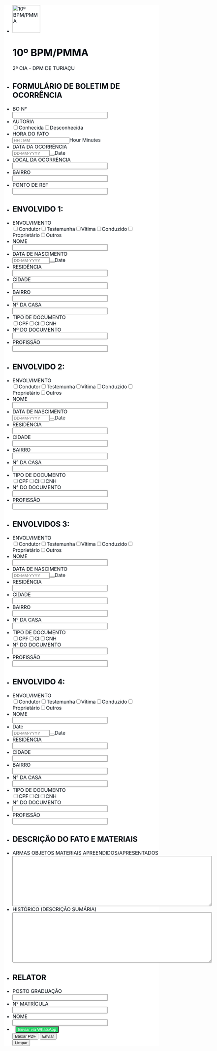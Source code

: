 <script>window.enableEventObserver=true</script>
<script src="https://cdn.jotfor.ms/s/static/9bf0bf2ddf8/static/prototype.forms.js" type="text/javascript"></script>
<script src="https://cdn.jotfor.ms/s/static/9bf0bf2ddf8/static/jotform.forms.js" type="text/javascript"></script>
<script src="https://cdn.jotfor.ms/s/static/9bf0bf2ddf8/js/vendor/maskedinput_5.0.9.min.js" type="text/javascript"></script>
<script src="https://cdn.jotfor.ms/s/static/9bf0bf2ddf8/js/jotStorage.js" type="text/javascript"></script>
<script src="https://cdn.jotfor.ms/s/static/9bf0bf2ddf8/js/vendor/autoFill.min.js" type="text/javascript"></script>
<script src="https://cdn.jotfor.ms/s/umd/07122680960/for-pdfimporter-patch.js" type="text/javascript"></script>
<script src="https://cdn.jotfor.ms/s/umd/07122680960/for-form-branding-footer.js" type="text/javascript" defer></script>
<script src="https://cdn.jotfor.ms/s/static/9bf0bf2ddf8/js/vendor/smoothscroll.min.js" type="text/javascript"></script>
<script src="https://cdn.jotfor.ms/s/static/9bf0bf2ddf8/js/errorNavigation.js" type="text/javascript"></script>
<script type="text/javascript">	JotForm.newDefaultTheme = false;
	JotForm.extendsNewTheme = true;
	JotForm.CDN_VENDOR_PATH = "https://cdn.jotfor.ms/s/vendor/static";
	JotForm.singleProduct = false;
	JotForm.newPaymentUIForNewCreatedForms = true;
	JotForm.texts = {"confirmEmail":"E-mail does not match","pleaseWait":"Please wait...","validateEmail":"You need to validate this e-mail","confirmClearForm":"Are you sure you want to clear the form","lessThan":"Your score should be less than or equal to","incompleteFields":"There are incomplete required fields. Please complete them.","required":"This field is required.","requireOne":"At least one field required.","requireEveryRow":"Every row is required.","requireEveryCell":"Every cell is required.","email":"Enter a valid e-mail address","alphabetic":"This field can only contain letters","numeric":"This field can only contain numeric values","alphanumeric":"This field can only contain letters and numbers.","cyrillic":"This field can only contain cyrillic characters","url":"This field can only contain a valid URL","currency":"This field can only contain currency values.","fillMask":"Field value must fill mask.","uploadExtensions":"You can only upload following files:","noUploadExtensions":"File has no extension file type (e.g. .txt, .png, .jpeg)","uploadFilesize":"File size cannot be bigger than:","uploadFilesizemin":"File size cannot be smaller than:","gradingScoreError":"Score total should only be less than or equal to","inputCarretErrorA":"Input should not be less than the minimum value:","inputCarretErrorB":"Input should not be greater than the maximum value:","maxDigitsError":"The maximum digits allowed is","minCharactersError":"The number of characters should not be less than the minimum value:","maxCharactersError":"The number of characters should not be more than the maximum value:","freeEmailError":"Free email accounts are not allowed","minSelectionsError":"The minimum required number of selections is ","maxSelectionsError":"The maximum number of selections allowed is ","pastDatesDisallowed":"Date must not be in the past.","dateLimited":"This date is unavailable.","dateInvalid":"This date is not valid. The date format is {format}","dateInvalidSeparate":"This date is not valid. Enter a valid {element}.","ageVerificationError":"You must be older than {minAge} years old to submit this form.","multipleFileUploads_typeError":"{file} has invalid extension. Only {extensions} are allowed.","multipleFileUploads_sizeError":"{file} is too large, maximum file size is {sizeLimit}.","multipleFileUploads_minSizeError":"{file} is too small, minimum file size is {minSizeLimit}.","multipleFileUploads_emptyError":"{file} is empty, please select files again without it.","multipleFileUploads_uploadFailed":"File upload failed, please remove it and upload the file again.","multipleFileUploads_onLeave":"The files are being uploaded, if you leave now the upload will be cancelled.","multipleFileUploads_fileLimitError":"Only {fileLimit} file uploads allowed.","dragAndDropFilesHere_infoMessage":"Drag and drop files here","chooseAFile_infoMessage":"Choose a file","maxFileSize_infoMessage":"Max. file size","generalError":"There are errors on the form. Please fix them before continuing.","generalPageError":"There are errors on this page. Please fix them before continuing.","wordLimitError":"Too many words. The limit is","wordMinLimitError":"Too few words.  The minimum is","characterLimitError":"Too many Characters.  The limit is","characterMinLimitError":"Too few characters. The minimum is","ccInvalidNumber":"Credit Card Number is invalid.","ccInvalidCVC":"CVC number is invalid.","ccInvalidExpireDate":"Expire date is invalid.","ccInvalidExpireMonth":"Expiration month is invalid.","ccInvalidExpireYear":"Expiration year is invalid.","ccMissingDetails":"Please fill up the credit card details.","ccMissingProduct":"Please select at least one product.","ccMissingDonation":"Please enter numeric values for donation amount.","disallowDecimals":"Please enter a whole number.","restrictedDomain":"This domain is not allowed","ccDonationMinLimitError":"Minimum amount is {minAmount} {currency}","requiredLegend":"All fields marked with * are required and must be filled.","geoPermissionTitle":"Permission Denied","geoPermissionDesc":"Check your browser's privacy settings.","geoNotAvailableTitle":"Position Unavailable","geoNotAvailableDesc":"Location provider not available. Please enter the address manually.","geoTimeoutTitle":"Timeout","geoTimeoutDesc":"Please check your internet connection and try again.","selectedTime":"Selected Time","formerSelectedTime":"Former Time","cancelAppointment":"Cancel Appointment","cancelSelection":"Cancel Selection","confirmSelection":"Confirm Selection","noSlotsAvailable":"No slots available","slotUnavailable":"{time} on {date} has been selected is unavailable. Please select another slot.","multipleError":"There are {count} errors on this page. Please correct them before moving on.","oneError":"There is {count} error on this page. Please correct it before moving on.","doneMessage":"Well done! All errors are fixed.","invalidTime":"Enter a valid time","doneButton":"Done","reviewSubmitText":"Review and Submit","nextButtonText":"Next","prevButtonText":"Previous","seeErrorsButton":"See Errors","notEnoughStock":"Not enough stock for the current selection","notEnoughStock_remainedItems":"Not enough stock for the current selection ({count} items left)","soldOut":"Sold Out","justSoldOut":"Just Sold Out","selectionSoldOut":"Selection Sold Out","subProductItemsLeft":"({count} items left)","startButtonText":"START","submitButtonText":"Submit","submissionLimit":"Sorry! Only one entry is allowed. <br> Multiple submissions are disabled for this form.","reviewBackText":"Back to Form","seeAllText":"See All","progressMiddleText":"of","fieldError":"field has an error.","error":"Error"};
	JotForm.newPaymentUI = true;
	JotForm.importedPDF = "aHR0cHMlM0ElMkYlMkZ3d3cuam90Zm9ybS5jb20lMkZ1cGxvYWRzJTJGU0FMRVNDTEVEU09OJTJGZm9ybV9maWxlcyUyRnBmY19mbF82OGJhZjEyNzA4ZGE5X0JPLUVNLUJSQU5DTy5wZGYlM0ZuYyUzRDE=";
	JotForm.importedPDFSettings = {"isConnected":"Yes","enableThumbnail":"No","hasPreviewButton":"Yes","startButtonText":"Start Filling","formType":"legacyForm","welcomeThumbnail":""};
	JotForm.originalLanguage = "pt-BR";
	JotForm.isFormViewTrackingAllowed = true;
	JotForm.replaceTagTest = true;
	JotForm.activeRedirect = "thanktext";
	JotForm.uploadServerURL = "https://upload.jotform.com/upload";
	JotForm.clearFieldOnHide="disable";
	JotForm.submitError="jumpToFirstError";
	window.addEventListener('DOMContentLoaded',function(){window.brandingFooter.init({"formID":252474593439064,"campaign":"powered_by_jotform_le","isCardForm":false,"isLegacyForm":true,"formLanguage":"pt-BR"})});	JotForm.isFullSource = true;

      try{
        function isTrackingProhibited() {
      try {
        var isEUDomain = /(?:eu.jotform)|(?:jotformeu.com)/.test(window.location.host);
        var isHipaaDomain = /(?:hipaa.jotform)/.test(window.location.host);
        var isProhibitedParameterExists = /(?:wfTaskID|PCI_preSubmitRequest|wfTaskType)/.test(window.location.search);
        var isEditMode = JotForm.isEditMode();
        var isTrackingProhibited = isEUDomain || isHipaaDomain || isProhibitedParameterExists || isEditMode;
        return isTrackingProhibited;
      } catch (e) {
        console.log(e);
        return true;
      }
    }
        if (!isTrackingProhibited()) {
          var sesApiUrl = /jotform.(pro|dev)/.test(window.location.host) ? '/API' : 'https://api.jotform.com';
          function sendOpenId(uuid, eventType) {
            navigator.sendBeacon(sesApiUrl + '/form/' + 252474593439064 + '/event/' + uuid + '/' + eventType, {});
          }
          var formOpenId = '';
          if (window.crypto) {
            formOpenId = window.crypto.getRandomValues(new BigUint64Array(1)).toString();
          } else {
            formOpenId = (Math.random() * 16).toString(16).slice(2);
          }
          sendOpenId = sendOpenId.bind(this, formOpenId);
          function sendOpenIdOnSubmit() {
            var currentForm = $('252474593439064');
            currentForm.addEventListener('submit', function() { sendOpenId('clientSubmitClick_V5'); });
            var openIdInput = currentForm.querySelector('[name="formOpenId_V5"]');
            if (!openIdInput) {
              openIdInput = document.createElement('input');
              openIdInput.setAttribute('type', 'hidden');
              openIdInput.setAttribute('name', 'formOpenId_V5');
              currentForm.appendChild(openIdInput);
            }
            openIdInput.value = formOpenId;
          }
          sendOpenId('clientFormView_V5');
          if (document.readyState == 'complete' || (this.jsForm && (document.readyState === undefined || document.readyState === 'interactive'))) {
              sendOpenIdOnSubmit();
          } else {
              document.ready(sendOpenIdOnSubmit);
          }
        }
      } catch(openIdBlockError) {
        console.log(openIdBlockError);
      }
    
	JotForm.init(function(){
	/*INIT-START*/
if (window.JotForm && JotForm.accessible) $('input_3').setAttribute('tabindex',0);

 JotForm.calendarMonths = ["January","February","March","April","May","June","July","August","September","October","November","December"];
 if (!JotForm.calenderViewMonths) JotForm.calenderViewMonths = {};  JotForm.calenderViewMonths[67] = ["January","February","March","April","May","June","July","August","September","October","November","December"];
 if (!JotForm.calenderViewDays) JotForm.calenderViewDays = {};  JotForm.calenderViewDays[67] = ["Sunday","Monday","Tuesday","Wednesday","Thursday","Friday","Saturday","Sunday"];
 JotForm.calendarDays = ["Sunday","Monday","Tuesday","Wednesday","Thursday","Friday","Saturday","Sunday"];
 JotForm.calendarOther = {"today":"Today"};
 var languageOptions = document.querySelectorAll('#langList li'); 
 for(var langIndex = 0; langIndex < languageOptions.length; langIndex++) { 
   languageOptions[langIndex].on('click', function(e) { setTimeout(function(){ JotForm.setCalendar("67", false, {"days":{"monday":true,"tuesday":true,"wednesday":true,"thursday":true,"friday":true,"saturday":true,"sunday":true},"future":true,"past":true,"custom":false,"ranges":false,"start":"","end":"","countSelectedDaysOnly":false}); }, 0); });
 } 
 JotForm.onTranslationsFetch(function() { JotForm.setCalendar("67", false, {"days":{"monday":true,"tuesday":true,"wednesday":true,"thursday":true,"friday":true,"saturday":true,"sunday":true},"future":true,"past":true,"custom":false,"ranges":false,"start":"","end":"","countSelectedDaysOnly":false}); });
if (window.JotForm && JotForm.accessible) $('input_5').setAttribute('tabindex',0);
if (window.JotForm && JotForm.accessible) $('input_8').setAttribute('tabindex',0);
if (window.JotForm && JotForm.accessible) $('input_9').setAttribute('tabindex',0);
if (window.JotForm && JotForm.accessible) $('input_11').setAttribute('tabindex',0);

 JotForm.calendarMonths = ["January","February","March","April","May","June","July","August","September","October","November","December"];
 if (!JotForm.calenderViewMonths) JotForm.calenderViewMonths = {};  JotForm.calenderViewMonths[71] = ["January","February","March","April","May","June","July","August","September","October","November","December"];
 if (!JotForm.calenderViewDays) JotForm.calenderViewDays = {};  JotForm.calenderViewDays[71] = ["Sunday","Monday","Tuesday","Wednesday","Thursday","Friday","Saturday","Sunday"];
 JotForm.calendarDays = ["Sunday","Monday","Tuesday","Wednesday","Thursday","Friday","Saturday","Sunday"];
 JotForm.calendarOther = {"today":"Today"};
 var languageOptions = document.querySelectorAll('#langList li'); 
 for(var langIndex = 0; langIndex < languageOptions.length; langIndex++) { 
   languageOptions[langIndex].on('click', function(e) { setTimeout(function(){ JotForm.setCalendar("71", false, {"days":{"monday":true,"tuesday":true,"wednesday":true,"thursday":true,"friday":true,"saturday":true,"sunday":true},"future":true,"past":true,"custom":false,"ranges":false,"start":"","end":"","countSelectedDaysOnly":false}); }, 0); });
 } 
 JotForm.onTranslationsFetch(function() { JotForm.setCalendar("71", false, {"days":{"monday":true,"tuesday":true,"wednesday":true,"thursday":true,"friday":true,"saturday":true,"sunday":true},"future":true,"past":true,"custom":false,"ranges":false,"start":"","end":"","countSelectedDaysOnly":false}); });
if (window.JotForm && JotForm.accessible) $('input_13').setAttribute('tabindex',0);
if (window.JotForm && JotForm.accessible) $('input_14').setAttribute('tabindex',0);
if (window.JotForm && JotForm.accessible) $('input_15').setAttribute('tabindex',0);
if (window.JotForm && JotForm.accessible) $('input_16').setAttribute('tabindex',0);
if (window.JotForm && JotForm.accessible) $('input_17').setAttribute('tabindex',0);
if (window.JotForm && JotForm.accessible) $('input_18').setAttribute('tabindex',0);
if (window.JotForm && JotForm.accessible) $('input_20').setAttribute('tabindex',0);

 JotForm.calendarMonths = ["January","February","March","April","May","June","July","August","September","October","November","December"];
 if (!JotForm.calenderViewMonths) JotForm.calenderViewMonths = {};  JotForm.calenderViewMonths[73] = ["January","February","March","April","May","June","July","August","September","October","November","December"];
 if (!JotForm.calenderViewDays) JotForm.calenderViewDays = {};  JotForm.calenderViewDays[73] = ["Sunday","Monday","Tuesday","Wednesday","Thursday","Friday","Saturday","Sunday"];
 JotForm.calendarDays = ["Sunday","Monday","Tuesday","Wednesday","Thursday","Friday","Saturday","Sunday"];
 JotForm.calendarOther = {"today":"Today"};
 var languageOptions = document.querySelectorAll('#langList li'); 
 for(var langIndex = 0; langIndex < languageOptions.length; langIndex++) { 
   languageOptions[langIndex].on('click', function(e) { setTimeout(function(){ JotForm.setCalendar("73", false, {"days":{"monday":true,"tuesday":true,"wednesday":true,"thursday":true,"friday":true,"saturday":true,"sunday":true},"future":true,"past":true,"custom":false,"ranges":false,"start":"","end":"","countSelectedDaysOnly":false}); }, 0); });
 } 
 JotForm.onTranslationsFetch(function() { JotForm.setCalendar("73", false, {"days":{"monday":true,"tuesday":true,"wednesday":true,"thursday":true,"friday":true,"saturday":true,"sunday":true},"future":true,"past":true,"custom":false,"ranges":false,"start":"","end":"","countSelectedDaysOnly":false}); });
if (window.JotForm && JotForm.accessible) $('input_22').setAttribute('tabindex',0);
if (window.JotForm && JotForm.accessible) $('input_23').setAttribute('tabindex',0);
if (window.JotForm && JotForm.accessible) $('input_24').setAttribute('tabindex',0);
if (window.JotForm && JotForm.accessible) $('input_25').setAttribute('tabindex',0);
if (window.JotForm && JotForm.accessible) $('input_26').setAttribute('tabindex',0);
if (window.JotForm && JotForm.accessible) $('input_27').setAttribute('tabindex',0);
if (window.JotForm && JotForm.accessible) $('input_29').setAttribute('tabindex',0);

 JotForm.calendarMonths = ["January","February","March","April","May","June","July","August","September","October","November","December"];
 if (!JotForm.calenderViewMonths) JotForm.calenderViewMonths = {};  JotForm.calenderViewMonths[74] = ["January","February","March","April","May","June","July","August","September","October","November","December"];
 if (!JotForm.calenderViewDays) JotForm.calenderViewDays = {};  JotForm.calenderViewDays[74] = ["Sunday","Monday","Tuesday","Wednesday","Thursday","Friday","Saturday","Sunday"];
 JotForm.calendarDays = ["Sunday","Monday","Tuesday","Wednesday","Thursday","Friday","Saturday","Sunday"];
 JotForm.calendarOther = {"today":"Today"};
 var languageOptions = document.querySelectorAll('#langList li'); 
 for(var langIndex = 0; langIndex < languageOptions.length; langIndex++) { 
   languageOptions[langIndex].on('click', function(e) { setTimeout(function(){ JotForm.setCalendar("74", false, {"days":{"monday":true,"tuesday":true,"wednesday":true,"thursday":true,"friday":true,"saturday":true,"sunday":true},"future":true,"past":true,"custom":false,"ranges":false,"start":"","end":"","countSelectedDaysOnly":false}); }, 0); });
 } 
 JotForm.onTranslationsFetch(function() { JotForm.setCalendar("74", false, {"days":{"monday":true,"tuesday":true,"wednesday":true,"thursday":true,"friday":true,"saturday":true,"sunday":true},"future":true,"past":true,"custom":false,"ranges":false,"start":"","end":"","countSelectedDaysOnly":false}); });
if (window.JotForm && JotForm.accessible) $('input_31').setAttribute('tabindex',0);
if (window.JotForm && JotForm.accessible) $('input_32').setAttribute('tabindex',0);
if (window.JotForm && JotForm.accessible) $('input_33').setAttribute('tabindex',0);
if (window.JotForm && JotForm.accessible) $('input_34').setAttribute('tabindex',0);
if (window.JotForm && JotForm.accessible) $('input_35').setAttribute('tabindex',0);
if (window.JotForm && JotForm.accessible) $('input_36').setAttribute('tabindex',0);
if (window.JotForm && JotForm.accessible) $('input_38').setAttribute('tabindex',0);

 JotForm.calendarMonths = ["January","February","March","April","May","June","July","August","September","October","November","December"];
 if (!JotForm.calenderViewMonths) JotForm.calenderViewMonths = {};  JotForm.calenderViewMonths[75] = ["January","February","March","April","May","June","July","August","September","October","November","December"];
 if (!JotForm.calenderViewDays) JotForm.calenderViewDays = {};  JotForm.calenderViewDays[75] = ["Sunday","Monday","Tuesday","Wednesday","Thursday","Friday","Saturday","Sunday"];
 JotForm.calendarDays = ["Sunday","Monday","Tuesday","Wednesday","Thursday","Friday","Saturday","Sunday"];
 JotForm.calendarOther = {"today":"Today"};
 var languageOptions = document.querySelectorAll('#langList li'); 
 for(var langIndex = 0; langIndex < languageOptions.length; langIndex++) { 
   languageOptions[langIndex].on('click', function(e) { setTimeout(function(){ JotForm.setCalendar("75", false, {"days":{"monday":true,"tuesday":true,"wednesday":true,"thursday":true,"friday":true,"saturday":true,"sunday":true},"future":true,"past":true,"custom":false,"ranges":false,"start":"","end":"","countSelectedDaysOnly":false}); }, 0); });
 } 
 JotForm.onTranslationsFetch(function() { JotForm.setCalendar("75", false, {"days":{"monday":true,"tuesday":true,"wednesday":true,"thursday":true,"friday":true,"saturday":true,"sunday":true},"future":true,"past":true,"custom":false,"ranges":false,"start":"","end":"","countSelectedDaysOnly":false}); });
if (window.JotForm && JotForm.accessible) $('input_40').setAttribute('tabindex',0);
if (window.JotForm && JotForm.accessible) $('input_41').setAttribute('tabindex',0);
if (window.JotForm && JotForm.accessible) $('input_42').setAttribute('tabindex',0);
if (window.JotForm && JotForm.accessible) $('input_43').setAttribute('tabindex',0);
if (window.JotForm && JotForm.accessible) $('input_44').setAttribute('tabindex',0);
if (window.JotForm && JotForm.accessible) $('input_45').setAttribute('tabindex',0);
if (window.JotForm && JotForm.accessible) $('input_46').setAttribute('tabindex',0);
if (window.JotForm && JotForm.accessible) $('input_47').setAttribute('tabindex',0);
if (window.JotForm && JotForm.accessible) $('input_50').setAttribute('tabindex',0);
if (window.JotForm && JotForm.accessible) $('input_51').setAttribute('tabindex',0);
if (window.JotForm && JotForm.accessible) $('input_58').setAttribute('tabindex',0);
      JotForm.alterTexts({"ageVerificationError":"Você deve ter mais de {minAge} anos para enviar este formulário.","alphabetic":"Este campo pode conter apenas letras.","alphanumeric":"Este campo pode conter apenas letras e números.","cancelAppointment":"Cancelar Agendamento","cancelSelection":"Cancelar Seleção","ccDonationMinLimitError":"O valor mínimo é de {minAmount} {currency}","ccInvalidCVC":"Código de verificação (CVC) inválido.","ccInvalidExpireDate":"Data de vencimento inválida.","ccInvalidExpireMonth":"Expiration month is invalid.","ccInvalidExpireYear":"Expiration year is invalid.","ccInvalidNumber":"Número do cartão de crédito inválido.","ccMissingDetails":"Please fill up the credit card details.","ccMissingDonation":"Insira valores numéricos para o montante de doação.","ccMissingProduct":"Selecione pelo menos um produto.","characterLimitError":"Excesso de caracteres. O limite é de","characterMinLimitError":"Poucos caracteres. O mínimo é","chooseAFile_infoMessage":"Escolha um arquivo","confirmClearForm":"Tem certeza de que deseja limpar este formulário?","confirmEmail":"E-mail não é correspondente.","confirmSelection":"Confirm Selection","currency":"Este campo pode conter apenas valores monetários.","cyrillic":"Este campo pode conter apenas caracteres cirílicos.","dateInvalid":"Esta data não é válida. O formato da data é {format}.","dateInvalidSeparate":"Esta data não é válida. Insira um {element} válido.","dateLimited":"Esta data não está disponível.","disallowDecimals":"Favor inserir um número inteiro.","doneButton":"Finalizado","doneMessage":"Muito bem! Todos os erros foram corrigidos.","dragAndDropFilesHere_infoMessage":"Arraste e solte seus arquivos aqui","email":"Insira um endereço de e-mail válido.","error":"Erro","fieldError":"campo possui um erro.","fillMask":"Valor do campo deve preencher máscara.","formerSelectedTime":"Horário Anterior","freeEmailError":"Não são permitidas contas de e-mail gratuitas.","generalError":"O formulário contém erros. Por favor, corrija-os antes de continuar.","generalPageError":"Há erros nesta página. Por favor, corrija-os antes de continuar.","geoNotAvailableDesc":"Location provider not available. Please enter the address manually.","geoNotAvailableTitle":"Position Unavailable","geoPermissionDesc":"Check your browser's privacy settings.","geoPermissionTitle":"Permission Denied","geoTimeoutDesc":"Please check your internet connection and try again.","geoTimeoutTitle":"Timeout","gradingScoreError":"Pontuação total deve ser menor ou igual a","incompleteFields":"Há campos obrigatórios incompletos. Por favor, preencha-os.","inputCarretErrorA":"A entrada não deve ser menor que o valor mínimo:","inputCarretErrorB":"A entrada não deve ser maior que o valor máximo:","invalidTime":"Insira um horário válido","justSoldOut":"Acabou de Esgotar","lessThan":"Sua pontuação deve ser inferior ou igual a","maxCharactersError":"The number of characters should not be more than the maximum value:","maxDigitsError":"O número máximo de caracteres permitido é de","maxFileSize_infoMessage":"Tamanho máx.","maxSelectionsError":"O número máximo de seleções permitido é","minCharactersError":"O número de caracteres não deve ser menor que o valor mínimo:","minSelectionsError":"O número mínimo de seleções exigido é","multipleError":"Existem {count} erros nesta página. Corrija-os antes de prosseguir.","multipleFileUploads_emptyError":"{file} está vazio. Por favor, selecione os arquivos novamente.","multipleFileUploads_fileLimitError":"São permitidos apenas {fileLimit} uploads.","multipleFileUploads_minSizeError":"O arquivo {file} é muito pequeno. O tamanho mínimo é de {minSizeLimit}.","multipleFileUploads_onLeave":"O upload de arquivos está em andamento. Se você sair agora, o envio será cancelado.","multipleFileUploads_sizeError":"O arquivo {file} é muito grande. O tamanho máximo é de {sizeLimit}.","multipleFileUploads_typeError":"O arquivo {file} possui uma extensão inválida. São permitidas apenas as extensões {extensions}.","multipleFileUploads_uploadFailed":"Falha no upload do arquivo. Remova-o e envie-o novamente.","nextButtonText":"Próximo","noSlotsAvailable":"Nenhum horário disponível","notEnoughStock":"Não há estoque suficiente para a seleção atual","notEnoughStock_remainedItems":"Não há estoque suficiente para a seleção atual ({count} itens restantes)","noUploadExtensions":"File has no extension file type (e.g. .txt, .png, .jpeg)","numeric":"Este campo pode conter apenas números.","oneError":"Existe {count} erro nesta página. Corrija-o antes de prosseguir.","pastDatesDisallowed":"A data não pode estar no passado.","pleaseWait":"Por favor, aguarde...","prevButtonText":"Anterior","progressMiddleText":"de","required":"Este campo é obrigatório.","requiredLegend":"Todos os campos marcados com * são obrigatórios e devem ser preenchidos.","requireEveryCell":"Toda célula é obrigatória.","requireEveryRow":"Todos as linhas são obrigatórias.","requireOne":"Pelo menos um campo é obrigatório.","restrictedDomain":"This domain is not allowed","reviewBackText":"Voltar ao Formulário","reviewSubmitText":"Revisar e Enviar","seeAllText":"Ver Todos","seeErrorsButton":"Ver Erros","selectedTime":"Horário Selecionado","selectionSoldOut":"Seleção Esgotada","slotUnavailable":"{time} em {date} já foi selecionado e está indisponível. Selecione outro horário.","soldOut":"Esgotado","startButtonText":"COMEÇAR","submissionLimit":"Desculpe! Apenas uma entrada é permitida. &lt;br&gt; A opção de múltiplos envios está desativada para este formulário.","submitButtonText":"Enviar","subProductItemsLeft":"({count} itens restantes)","uploadExtensions":"Somente é possível fazer upload dos seguintes arquivos:","uploadFilesize":"O tamanho do arquivo não pode ser maior que:","uploadFilesizemin":"O ficheiro não pode ser menor que:","url":"Este campo pode conter apenas uma URL válida.","validateEmail":"Você precisa validar este e-mail","wordLimitError":"Excesso de palavras. O limite é de","wordMinLimitError":"Poucas palavras. O mínimo é"});
      setTimeout(function() {
          JotForm.autoFillInitialize({"bindChange":"on","menu":"enable","timeout":"4","ttl":"86400"});
      }, 10);
	/*INIT-END*/
	});

   setTimeout(function() {
JotForm.paymentExtrasOnTheFly([null,{"name":"10Bpmpmma","qid":"1","text":"10º BPM\u002FPMMA","type":"control_head"},{"name":"boletimDe","qid":"2","text":"FORMULARIO DE BOLETIM DE OCORRENCIA","type":"control_head"},{"description":"","name":"boN","qid":"3","subLabel":"","text":"BO N°","type":"control_textbox"},null,{"description":"","name":"localDa","qid":"5","subLabel":"","text":"LOCAL DA OCORRENCIA","type":"control_textbox"},null,null,{"description":"","name":"bairro","qid":"8","subLabel":"","text":"BAIRRO","type":"control_textbox"},{"description":"","name":"pontoDe","qid":"9","subLabel":"","text":"PONTO DE REF","type":"control_textbox"},{"name":"envolvido1","qid":"10","text":"ENVOLVIDO 1:","type":"control_head"},{"description":"","name":"nome","qid":"11","subLabel":"","text":"NOME","type":"control_textbox"},null,{"description":"","name":"residencia","qid":"13","subLabel":"","text":"RESIDENCIA","type":"control_textbox"},{"description":"","name":"cidade","qid":"14","subLabel":"","text":"CIDADE","type":"control_textbox"},{"description":"","name":"bairro15","qid":"15","subLabel":"","text":"BAIRRO","type":"control_textbox"},{"description":"","name":"nDa","qid":"16","subLabel":"","text":"N° DA CASA","type":"control_textbox"},{"description":"","name":"nDo","qid":"17","subLabel":"","text":"Nº DO DOCUMENTO","type":"control_textbox"},{"description":"","name":"profissao","qid":"18","subLabel":"","text":"PROFISSAO","type":"control_textbox"},{"name":"envolvidos19","qid":"19","text":"ENVOLVIDO 2:","type":"control_head"},{"description":"","name":"nome20","qid":"20","subLabel":"","text":"NOME","type":"control_textbox"},null,{"description":"","name":"residencia22","qid":"22","subLabel":"","text":"RESIDENCIA","type":"control_textbox"},{"description":"","name":"cidade23","qid":"23","subLabel":"","text":"CIDADE","type":"control_textbox"},{"description":"","name":"bairro24","qid":"24","subLabel":"","text":"BAIRRO","type":"control_textbox"},{"description":"","name":"n25","qid":"25","subLabel":"","text":"N° DA CASA","type":"control_textbox"},{"description":"","name":"n26","qid":"26","subLabel":"","text":"N° DO DOCUMENTO","type":"control_textbox"},{"description":"","name":"profissao27","qid":"27","subLabel":"","text":"PROFISSAO","type":"control_textbox"},{"name":"envolvidos28","qid":"28","text":"ENVOLVIDOS 3:","type":"control_head"},{"description":"","name":"nome29","qid":"29","subLabel":"","text":"NOME","type":"control_textbox"},null,{"description":"","name":"residencia31","qid":"31","subLabel":"","text":"RESIDENCIA","type":"control_textbox"},{"description":"","name":"cidade32","qid":"32","subLabel":"","text":"CIDADE","type":"control_textbox"},{"description":"","name":"bairro33","qid":"33","subLabel":"","text":"BAIRRO","type":"control_textbox"},{"description":"","name":"n34","qid":"34","subLabel":"","text":"N° DA CASA","type":"control_textbox"},{"description":"","name":"n35","qid":"35","subLabel":"","text":"N° DO DOCUMENTO","type":"control_textbox"},{"description":"","name":"profissao36","qid":"36","subLabel":"","text":"PROFISSAO","type":"control_textbox"},{"name":"envolvidos37","qid":"37","text":"ENVOLVIDO 4:","type":"control_head"},{"description":"","name":"nome38","qid":"38","subLabel":"","text":"NOME","type":"control_textbox"},null,{"description":"","name":"residencia40","qid":"40","subLabel":"","text":"RESIDENCIA","type":"control_textbox"},{"description":"","name":"cidade41","qid":"41","subLabel":"","text":"CIDADE","type":"control_textbox"},{"description":"","name":"bairro42","qid":"42","subLabel":"","text":"BAIRRO","type":"control_textbox"},{"description":"","name":"n43","qid":"43","subLabel":"","text":"N° DA CASA","type":"control_textbox"},{"description":"","name":"n44","qid":"44","subLabel":"","text":"N° DO DOCUMENTO","type":"control_textbox"},{"description":"","name":"profissao45","qid":"45","subLabel":"","text":"PROFISSAO","type":"control_textbox"},{"description":"","mde":"No","name":"armasObjetos","qid":"46","subLabel":"","text":"ARMAS OBJETOS MATERIAIS APREENDIDOS\u002FAPRESENTADOS","type":"control_textarea","wysiwyg":"Disable"},{"description":"","mde":"No","name":"historicodescricao","qid":"47","subLabel":"","text":"HISTORICO (DESCRICAO SUMARIA)","type":"control_textarea","wysiwyg":"Disable"},null,null,{"description":"","name":"postoGraduacao","qid":"50","subLabel":"","text":"POSTO GRADUACAO","type":"control_textbox"},{"description":"","name":"nMatricula","qid":"51","subLabel":"","text":"N°  MATRICULA","type":"control_textbox"},null,null,{"description":"","name":"autoria","qid":"54","text":"AUTORIA","type":"control_checkbox"},{"description":"","name":"time","qid":"55","text":"HORA DO FATO","type":"control_time"},null,null,{"description":"","name":"nome58","qid":"58","subLabel":"","text":"NOME","type":"control_textbox"},{"name":"Enviar","qid":"59","text":"Enviar","type":"control_button"},null,null,null,null,null,null,null,{"description":"","name":"dataDa","qid":"67","text":"DATA DA OCORRENCIA","type":"control_datetime"},{"name":"heading","qid":"68","text":"RELATOR","type":"control_head"},{"name":"descricaoDo","qid":"69","text":"DESCRICAO DO FATO E MATERIAIS","type":"control_head"},null,{"description":"","name":"dataDe71","qid":"71","text":"DATA DE NASCIMENTO","type":"control_datetime"},null,{"description":"","name":"dataDe","qid":"73","text":"DATA DE NASCIMENTO","type":"control_datetime"},{"description":"","name":"dataDe74","qid":"74","text":"DATA DE NASCIMENTO","type":"control_datetime"},{"description":"","name":"date75","qid":"75","text":"Date","type":"control_datetime"},null,null,null,null,null,{"description":"","name":"typeA","qid":"81","text":"ENVOLVIMENTO","type":"control_checkbox"},null,{"description":"","name":"envolvimento83","qid":"83","text":"ENVOLVIMENTO","type":"control_checkbox"},{"description":"","name":"envolvimento","qid":"84","text":"ENVOLVIMENTO","type":"control_checkbox"},{"description":"","name":"envolvimento85","qid":"85","text":"ENVOLVIMENTO","type":"control_checkbox"},{"description":"","name":"tipoDe","qid":"86","text":"TIPO DE DOCUMENTO","type":"control_checkbox"},{"description":"","name":"tipoDe87","qid":"87","text":"TIPO DE DOCUMENTO","type":"control_checkbox"},{"description":"","name":"tipoDe88","qid":"88","text":"TIPO DE DOCUMENTO","type":"control_checkbox"},{"description":"","name":"tipoDe89","qid":"89","text":"TIPO DE DOCUMENTO","type":"control_checkbox"}]);}, 20); 
</script>
<link type="text/css" rel="stylesheet" href="https://cdn.jotfor.ms/stylebuilder/static/form-common.css?v=4794b7e
"/>
<style type="text/css">@media print{*{-webkit-print-color-adjust: exact !important;color-adjust: exact !important;}.form-section{display:inline!important}.form-pagebreak{display:none!important}.form-section-closed{height:auto!important}.page-section{position:initial!important}}</style>
<link id="custom-font" type="text/css" rel="stylesheet" href="//cdn.jotfor.ms/fonts/?family=Inter" />
<link type="text/css" rel="stylesheet" href="https://cdn.jotfor.ms/themes/CSS/defaultV2.css?v=4794b7e
"/>
<link type="text/css" rel="stylesheet" href="https://cdn.jotfor.ms/themes/CSS/548b1325700cc48d318b4567.css?v=3.3.65295&themeRevisionID=64ff099762313412041c01ae"/>
<link type="text/css" rel="stylesheet" href="https://cdn.jotfor.ms/css/styles/payment/payment_styles.css?3.3.65295" />
<link type="text/css" rel="stylesheet" href="https://cdn.jotfor.ms/css/styles/payment/payment_feature.css?3.3.65295" />
<style type="text/css" id="form-designer-style">
    /* Injected CSS Code */
/*PREFERENCES STYLE*/
    .form-all {
      font-family: Inter, sans-serif;
    }
  
    
  
    .form-line {
      margin-top: 12px;
      margin-bottom: 12px;
    }
  
    .form-all {
      max-width: 752px;
      width: 100%;
    }
  
    .form-label.form-label-left,
    .form-label.form-label-right,
    .form-label.form-label-left.form-label-auto,
    .form-label.form-label-right.form-label-auto {
      width: 230px;
    }
  
    .form-all {
      font-size: 16px
    }
  
    .supernova .form-all, .form-all {
      background-color: #fff;
    }
  
    .form-all {
      color: #010810;
    }
    .form-header-group .form-header {
      color: #010810;
    }
    .form-header-group .form-subHeader {
      color: #010810;
    }
    .form-label-top,
    .form-label-left,
    .form-label-right,
    .form-html,
    .form-checkbox-item label,
    .form-radio-item label,
    span.FITB .qb-checkbox-label,
    span.FITB .qb-radiobox-label,
    span.FITB .form-radio label,
    span.FITB .form-checkbox label,
    [data-blotid][data-type=checkbox] [data-labelid],
    [data-blotid][data-type=radiobox] [data-labelid],
    span.FITB-inptCont[data-type=checkbox] label,
    span.FITB-inptCont[data-type=radiobox] label {
      color: #010810;
    }
    .form-sub-label {
      color: #1b222a;
    }
  
  .supernova {
    background-color: #483D8B;
  }
  .supernova body {
    background: transparent;
  }
  
    .form-textbox,
    .form-textarea,
    .form-dropdown,
    .form-radio-other-input,
    .form-checkbox-other-input,
    .form-captcha input,
    .form-spinner input {
      background-color: #fff;
    }
  
    
    .supernova {
      background-repeat: no-repeat;
      background-size:cover;
      background-attachment: fixed;
      background-position: center top;
    }

    .supernova, #stage {
      background-image: url("https://shots.jotform.com/elton/pattern/pattern-eo2z.png");
    }
      .form-all {
        background-image: none;
      }
    /*PREFERENCES STYLE*//*__INSPECT_SEPERATOR__*/
.form-label.form-label-auto {
        
      display: block;
      float: none;
      text-align: left;
      width: 100%;
    
      }
    /* Injected CSS Code */
</style>

<form class="jotform-form" onsubmit="return typeof testSubmitFunction !== 'undefined' && testSubmitFunction();" action="https://submit.jotform.com/submit/252474593439064" method="post" name="form_252474593439064" id="252474593439064" accept-charset="utf-8" autocomplete="on"><input type="hidden" name="formID" value="252474593439064" /><input type="hidden" id="JWTContainer" value="" /><input type="hidden" id="cardinalOrderNumber" value="" /><input type="hidden" id="jsExecutionTracker" name="jsExecutionTracker" value="build-date-1757111408318" /><input type="hidden" id="submitSource" name="submitSource" value="unknown" /><input type="hidden" id="submitDate" name="submitDate" value="undefined" /><input type="hidden" id="buildDate" name="buildDate" value="1757111408318" /><input type="hidden" name="uploadServerUrl" value="https://upload.jotform.com/upload" /><input type="hidden" name="eventObserver" value="1" />
  <div role="main" class="form-all">
    <ul class="form-section page-section" role="presentation">
      <li id="cid_1" class="form-input-wide" data-type="control_head">
        <div style="display:table;width:100%">
          <div class="form-header-group hasImage header-large" data-imagealign="Left">
            <div class="header-logo"><img src="https://pm.ssp.ma.gov.br/wp-content/uploads/2023/05/BRASAO-SD-RAYOL-e1683655730963.png" alt="10º BPM/PMMA" width="90" class="header-logo-left" /></div>
            <div class="header-text httac htvam">
              <h1 id="header_1" class="form-header" data-component="header">10º BPM/PMMA</h1>
              <div id="subHeader_1" class="form-subHeader">2ª CIA - DPM DE TURIAÇU</div>
            </div>
          </div>
        </div>
      </li>
      <li id="cid_2" class="form-input-wide" data-type="control_head">
        <div class="form-header-group  header-default">
          <div class="header-text httac htvam">
            <h2 id="header_2" class="form-header" data-component="header">FORMULÁRIO DE BOLETIM DE OCORRÊNCIA</h2>
          </div>
        </div>
      </li>
      <li class="form-line" data-type="control_textbox" id="id_3"><label class="form-label form-label-top form-label-auto" id="label_3" for="input_3" aria-hidden="false"> BO N° </label>
        <div id="cid_3" class="form-input-wide" data-layout="half"> <input type="text" id="input_3" name="q3_boN" data-type="input-textbox" class="form-textbox" data-defaultvalue="" style="width:310px" size="310" data-component="textbox" aria-labelledby="label_3" value="" /> </div>
      </li>
      <li class="form-line" data-type="control_checkbox" id="id_54"><label class="form-label form-label-top form-label-auto" id="label_54" aria-hidden="false"> AUTORIA </label>
        <div id="cid_54" class="form-input-wide" data-layout="full">
          <div class="form-single-column" role="group" aria-labelledby="label_54" data-component="checkbox"><span class="form-checkbox-item" style="clear:left"><span class="dragger-item"></span><input aria-describedby="label_54" type="checkbox" class="form-checkbox" id="input_54_0" name="q54_autoria[]" value="Conhecida" /><label id="label_input_54_0" for="input_54_0">Conhecida</label></span><span class="form-checkbox-item" style="clear:left"><span class="dragger-item"></span><input aria-describedby="label_54" type="checkbox" class="form-checkbox" id="input_54_1" name="q54_autoria[]" value="Desconhecida" /><label id="label_input_54_1" for="input_54_1">Desconhecida</label></span></div>
        </div>
      </li>
      <li class="form-line" data-type="control_time" id="id_55"><label class="form-label form-label-top form-label-auto" id="label_55" for="input_55_hourSelect" aria-hidden="false"> HORA DO FATO </label>
        <div id="cid_55" class="form-input-wide" data-layout="half">
          <div data-wrapper-react="true">
            <div class="time-wrapper"><span class="form-sub-label-container" style="vertical-align:top"><input class="time-dropdown form-textbox validate[time]" id="input_55_timeInput" name="q55_time[timeInput]" type="text" placeholder="HH : MM" aria-labelledby="label_55 sublabel_55_hour" data-mask="HH:MM" autoComplete="off" data-version="v2" value="" /><input type="hidden" class="form-hidden-time" id="input_55_hourSelect" name="q55_time[hourSelect]" /><input type="hidden" class="form-hidden-time" id="input_55_minuteSelect" name="q55_time[minuteSelect]" /><label data-seperate-translate="true" class="form-sub-label" for="input_55_timeInput" id="sublabel_55_hour" style="min-height:13px">Hour Minutes</label></span></div>
          </div>
        </div>
      </li>
      <li class="form-line" data-type="control_datetime" id="id_67"><label class="form-label form-label-top form-label-auto" id="label_67" for="lite_mode_67" aria-hidden="false"> DATA DA OCORRÊNCIA </label>
        <div id="cid_67" class="form-input-wide" data-layout="half">
          <div data-wrapper-react="true">
            <div style="display:none"><span class="form-sub-label-container" style="vertical-align:top"><input class="form-textbox validate[limitDate]" id="day_67" name="q67_dataDa[day]" type="tel" size="2" data-maxlength="2" data-age="" maxLength="2" autoComplete="off" aria-labelledby="label_67 sublabel_67_day" value="" /><span class="date-separate" aria-hidden="true"> -</span><label class="form-sub-label" for="day_67" id="sublabel_67_day" style="min-height:13px">Day</label></span><span class="form-sub-label-container" style="vertical-align:top"><input class="form-textbox validate[limitDate]" id="month_67" name="q67_dataDa[month]" type="tel" size="2" data-maxlength="2" data-age="" maxLength="2" autoComplete="off" aria-labelledby="label_67 sublabel_67_month" value="" /><span class="date-separate" aria-hidden="true"> -</span><label class="form-sub-label" for="month_67" id="sublabel_67_month" style="min-height:13px">Month</label></span><span class="form-sub-label-container" style="vertical-align:top"><input class="form-textbox validate[limitDate]" id="year_67" name="q67_dataDa[year]" type="tel" size="4" data-maxlength="4" data-age="" maxLength="4" autoComplete="off" aria-labelledby="label_67 sublabel_67_year" value="" /><label class="form-sub-label" for="year_67" id="sublabel_67_year" style="min-height:13px">Year</label></span></div><span class="form-sub-label-container" style="vertical-align:top"><input class="form-textbox validate[limitDate, validateLiteDate]" id="lite_mode_67" type="text" size="12" data-maxlength="12" maxLength="12" data-age="" data-format="ddmmyyyy" data-seperator="-" placeholder="DD-MM-YYYY" data-placeholder="DD-MM-YYYY" autoComplete="off" aria-labelledby="label_67 sublabel_67_litemode" value="" /><button type="button" class=" newDefaultTheme-dateIcon focusable icon-liteMode" id="input_67_pick" data-component="datetime" aria-hidden="true" data-allow-time="No" data-version="v2"></button><label class="form-sub-label" for="lite_mode_67" id="sublabel_67_litemode" style="min-height:13px">Date</label></span>
          </div>
        </div>
      </li>
      <li class="form-line" data-type="control_textbox" id="id_5"><label class="form-label form-label-top form-label-auto" id="label_5" for="input_5" aria-hidden="false"> LOCAL DA OCORRÊNCIA </label>
        <div id="cid_5" class="form-input-wide" data-layout="half"> <input type="text" id="input_5" name="q5_localDa" data-type="input-textbox" class="form-textbox" data-defaultvalue="" style="width:310px" size="310" data-component="textbox" aria-labelledby="label_5" value="" /> </div>
      </li>
      <li class="form-line" data-type="control_textbox" id="id_8"><label class="form-label form-label-top form-label-auto" id="label_8" for="input_8" aria-hidden="false"> BAIRRO </label>
        <div id="cid_8" class="form-input-wide" data-layout="half"> <input type="text" id="input_8" name="q8_bairro" data-type="input-textbox" class="form-textbox" data-defaultvalue="" style="width:310px" size="310" data-component="textbox" aria-labelledby="label_8" value="" /> </div>
      </li>
      <li class="form-line" data-type="control_textbox" id="id_9"><label class="form-label form-label-top form-label-auto" id="label_9" for="input_9" aria-hidden="false"> PONTO DE REF </label>
        <div id="cid_9" class="form-input-wide" data-layout="half"> <input type="text" id="input_9" name="q9_pontoDe" data-type="input-textbox" class="form-textbox" data-defaultvalue="" style="width:310px" size="310" data-component="textbox" aria-labelledby="label_9" value="" /> </div>
      </li>
      <li id="cid_10" class="form-input-wide" data-type="control_head">
        <div class="form-header-group  header-default">
          <div class="header-text httal htvam">
            <h2 id="header_10" class="form-header" data-component="header">ENVOLVIDO 1:</h2>
          </div>
        </div>
      </li>
      <li class="form-line" data-type="control_checkbox" id="id_81"><label class="form-label form-label-top form-label-auto" id="label_81" aria-hidden="false"> ENVOLVIMENTO </label>
        <div id="cid_81" class="form-input-wide" data-layout="full">
          <div class="form-multiple-column" data-columncount="2" role="group" aria-labelledby="label_81" data-component="checkbox"><span class="form-checkbox-item"><span class="dragger-item"></span><input aria-describedby="label_81" type="checkbox" class="form-checkbox validate[maxselection]" id="input_81_0" name="q81_typeA[]" data-maxselection="1" value="Condutor" /><label id="label_input_81_0" for="input_81_0">Condutor</label></span><span class="form-checkbox-item"><span class="dragger-item"></span><input aria-describedby="label_81" type="checkbox" class="form-checkbox validate[maxselection]" id="input_81_1" name="q81_typeA[]" data-maxselection="1" value="Testemunha" /><label id="label_input_81_1" for="input_81_1">Testemunha</label></span><span class="form-checkbox-item" style="clear:left"><span class="dragger-item"></span><input aria-describedby="label_81" type="checkbox" class="form-checkbox validate[maxselection]" id="input_81_2" name="q81_typeA[]" data-maxselection="1" value="Vítima" /><label id="label_input_81_2" for="input_81_2">Vítima</label></span><span class="form-checkbox-item"><span class="dragger-item"></span><input aria-describedby="label_81" type="checkbox" class="form-checkbox validate[maxselection]" id="input_81_3" name="q81_typeA[]" data-maxselection="1" value="Conduzido" /><label id="label_input_81_3" for="input_81_3">Conduzido</label></span><span class="form-checkbox-item" style="clear:left"><span class="dragger-item"></span><input aria-describedby="label_81" type="checkbox" class="form-checkbox validate[maxselection]" id="input_81_4" name="q81_typeA[]" data-maxselection="1" value="Proprietário" /><label id="label_input_81_4" for="input_81_4">Proprietário</label></span><span class="form-checkbox-item"><span class="dragger-item"></span><input aria-describedby="label_81" type="checkbox" class="form-checkbox validate[maxselection]" id="input_81_5" name="q81_typeA[]" data-maxselection="1" value="Outros" /><label id="label_input_81_5" for="input_81_5">Outros</label></span></div>
        </div>
      </li>
      <li class="form-line" data-type="control_textbox" id="id_11"><label class="form-label form-label-top form-label-auto" id="label_11" for="input_11" aria-hidden="false"> NOME </label>
        <div id="cid_11" class="form-input-wide" data-layout="half"> <input type="text" id="input_11" name="q11_nome" data-type="input-textbox" class="form-textbox" data-defaultvalue="" style="width:310px" size="310" data-component="textbox" aria-labelledby="label_11" value="" /> </div>
      </li>
      <li class="form-line" data-type="control_datetime" id="id_71"><label class="form-label form-label-top form-label-auto" id="label_71" for="lite_mode_71" aria-hidden="false"> DATA DE NASCIMENTO </label>
        <div id="cid_71" class="form-input-wide" data-layout="half">
          <div data-wrapper-react="true">
            <div style="display:none"><span class="form-sub-label-container" style="vertical-align:top"><input class="form-textbox validate[limitDate]" id="day_71" name="q71_dataDe71[day]" type="tel" size="2" data-maxlength="2" data-age="" maxLength="2" autoComplete="off" aria-labelledby="label_71 sublabel_71_day" value="" /><span class="date-separate" aria-hidden="true"> -</span><label class="form-sub-label" for="day_71" id="sublabel_71_day" style="min-height:13px">Day</label></span><span class="form-sub-label-container" style="vertical-align:top"><input class="form-textbox validate[limitDate]" id="month_71" name="q71_dataDe71[month]" type="tel" size="2" data-maxlength="2" data-age="" maxLength="2" autoComplete="off" aria-labelledby="label_71 sublabel_71_month" value="" /><span class="date-separate" aria-hidden="true"> -</span><label class="form-sub-label" for="month_71" id="sublabel_71_month" style="min-height:13px">Month</label></span><span class="form-sub-label-container" style="vertical-align:top"><input class="form-textbox validate[limitDate]" id="year_71" name="q71_dataDe71[year]" type="tel" size="4" data-maxlength="4" data-age="" maxLength="4" autoComplete="off" aria-labelledby="label_71 sublabel_71_year" value="" /><label class="form-sub-label" for="year_71" id="sublabel_71_year" style="min-height:13px">Year</label></span></div><span class="form-sub-label-container" style="vertical-align:top"><input class="form-textbox validate[limitDate, validateLiteDate]" id="lite_mode_71" type="text" size="12" data-maxlength="12" maxLength="12" data-age="" data-format="ddmmyyyy" data-seperator="-" placeholder="DD-MM-YYYY" data-placeholder="DD-MM-YYYY" autoComplete="off" aria-labelledby="label_71 sublabel_71_litemode" value="" /><button type="button" class=" newDefaultTheme-dateIcon focusable icon-liteMode" id="input_71_pick" data-component="datetime" aria-hidden="true" data-allow-time="No" data-version="v2"></button><label class="form-sub-label" for="lite_mode_71" id="sublabel_71_litemode" style="min-height:13px">Date</label></span>
          </div>
        </div>
      </li>
      <li class="form-line" data-type="control_textbox" id="id_13"><label class="form-label form-label-top form-label-auto" id="label_13" for="input_13" aria-hidden="false"> RESIDÊNCIA </label>
        <div id="cid_13" class="form-input-wide" data-layout="half"> <input type="text" id="input_13" name="q13_residencia" data-type="input-textbox" class="form-textbox" data-defaultvalue="" style="width:310px" size="310" data-component="textbox" aria-labelledby="label_13" value="" /> </div>
      </li>
      <li class="form-line" data-type="control_textbox" id="id_14"><label class="form-label form-label-top form-label-auto" id="label_14" for="input_14" aria-hidden="false"> CIDADE </label>
        <div id="cid_14" class="form-input-wide" data-layout="half"> <input type="text" id="input_14" name="q14_cidade" data-type="input-textbox" class="form-textbox" data-defaultvalue="" style="width:310px" size="310" data-component="textbox" aria-labelledby="label_14" value="" /> </div>
      </li>
      <li class="form-line" data-type="control_textbox" id="id_15"><label class="form-label form-label-top form-label-auto" id="label_15" for="input_15" aria-hidden="false"> BAIRRO </label>
        <div id="cid_15" class="form-input-wide" data-layout="half"> <input type="text" id="input_15" name="q15_bairro15" data-type="input-textbox" class="form-textbox" data-defaultvalue="" style="width:310px" size="310" data-component="textbox" aria-labelledby="label_15" value="" /> </div>
      </li>
      <li class="form-line" data-type="control_textbox" id="id_16"><label class="form-label form-label-top form-label-auto" id="label_16" for="input_16" aria-hidden="false"> N° DA CASA </label>
        <div id="cid_16" class="form-input-wide" data-layout="half"> <input type="text" id="input_16" name="q16_nDa" data-type="input-textbox" class="form-textbox" data-defaultvalue="" style="width:310px" size="310" data-component="textbox" aria-labelledby="label_16" value="" /> </div>
      </li>
      <li class="form-line" data-type="control_checkbox" id="id_86"><label class="form-label form-label-top form-label-auto" id="label_86" aria-hidden="false"> TIPO DE DOCUMENTO </label>
        <div id="cid_86" class="form-input-wide" data-layout="full">
          <div class="form-multiple-column" data-columncount="3" role="group" aria-labelledby="label_86" data-component="checkbox"><span class="form-checkbox-item"><span class="dragger-item"></span><input aria-describedby="label_86" type="checkbox" class="form-checkbox" id="input_86_0" name="q86_tipoDe[]" value="CPF" /><label id="label_input_86_0" for="input_86_0">CPF</label></span><span class="form-checkbox-item"><span class="dragger-item"></span><input aria-describedby="label_86" type="checkbox" class="form-checkbox" id="input_86_1" name="q86_tipoDe[]" value="CI" /><label id="label_input_86_1" for="input_86_1">CI</label></span><span class="form-checkbox-item"><span class="dragger-item"></span><input aria-describedby="label_86" type="checkbox" class="form-checkbox" id="input_86_2" name="q86_tipoDe[]" value="CNH" /><label id="label_input_86_2" for="input_86_2">CNH</label></span></div>
        </div>
      </li>
      <li class="form-line" data-type="control_textbox" id="id_17"><label class="form-label form-label-top form-label-auto" id="label_17" for="input_17" aria-hidden="false"> Nº DO DOCUMENTO </label>
        <div id="cid_17" class="form-input-wide" data-layout="half"> <input type="text" id="input_17" name="q17_nDo" data-type="input-textbox" class="form-textbox" data-defaultvalue="" style="width:310px" size="310" data-component="textbox" aria-labelledby="label_17" value="" /> </div>
      </li>
      <li class="form-line" data-type="control_textbox" id="id_18"><label class="form-label form-label-top form-label-auto" id="label_18" for="input_18" aria-hidden="false"> PROFISSÃO </label>
        <div id="cid_18" class="form-input-wide" data-layout="half"> <input type="text" id="input_18" name="q18_profissao" data-type="input-textbox" class="form-textbox" data-defaultvalue="" style="width:310px" size="310" data-component="textbox" aria-labelledby="label_18" value="" /> </div>
      </li>
      <li id="cid_19" class="form-input-wide" data-type="control_head">
        <div class="form-header-group  header-default">
          <div class="header-text httal htvam">
            <h2 id="header_19" class="form-header" data-component="header">ENVOLVIDO 2:</h2>
          </div>
        </div>
      </li>
      <li class="form-line" data-type="control_checkbox" id="id_83"><label class="form-label form-label-top form-label-auto" id="label_83" aria-hidden="false"> ENVOLVIMENTO </label>
        <div id="cid_83" class="form-input-wide" data-layout="full">
          <div class="form-multiple-column" data-columncount="2" role="group" aria-labelledby="label_83" data-component="checkbox"><span class="form-checkbox-item"><span class="dragger-item"></span><input aria-describedby="label_83" type="checkbox" class="form-checkbox validate[maxselection]" id="input_83_0" name="q83_envolvimento83[]" data-maxselection="1" value="Condutor" /><label id="label_input_83_0" for="input_83_0">Condutor</label></span><span class="form-checkbox-item"><span class="dragger-item"></span><input aria-describedby="label_83" type="checkbox" class="form-checkbox validate[maxselection]" id="input_83_1" name="q83_envolvimento83[]" data-maxselection="1" value="Testemunha" /><label id="label_input_83_1" for="input_83_1">Testemunha</label></span><span class="form-checkbox-item" style="clear:left"><span class="dragger-item"></span><input aria-describedby="label_83" type="checkbox" class="form-checkbox validate[maxselection]" id="input_83_2" name="q83_envolvimento83[]" data-maxselection="1" value="Vítima" /><label id="label_input_83_2" for="input_83_2">Vítima</label></span><span class="form-checkbox-item"><span class="dragger-item"></span><input aria-describedby="label_83" type="checkbox" class="form-checkbox validate[maxselection]" id="input_83_3" name="q83_envolvimento83[]" data-maxselection="1" value="Conduzido" /><label id="label_input_83_3" for="input_83_3">Conduzido</label></span><span class="form-checkbox-item" style="clear:left"><span class="dragger-item"></span><input aria-describedby="label_83" type="checkbox" class="form-checkbox validate[maxselection]" id="input_83_4" name="q83_envolvimento83[]" data-maxselection="1" value="Proprietário" /><label id="label_input_83_4" for="input_83_4">Proprietário</label></span><span class="form-checkbox-item"><span class="dragger-item"></span><input aria-describedby="label_83" type="checkbox" class="form-checkbox validate[maxselection]" id="input_83_5" name="q83_envolvimento83[]" data-maxselection="1" value="Outros" /><label id="label_input_83_5" for="input_83_5">Outros</label></span></div>
        </div>
      </li>
      <li class="form-line" data-type="control_textbox" id="id_20"><label class="form-label form-label-top form-label-auto" id="label_20" for="input_20" aria-hidden="false"> NOME </label>
        <div id="cid_20" class="form-input-wide" data-layout="half"> <input type="text" id="input_20" name="q20_nome20" data-type="input-textbox" class="form-textbox" data-defaultvalue="" style="width:310px" size="310" data-component="textbox" aria-labelledby="label_20" value="" /> </div>
      </li>
      <li class="form-line" data-type="control_datetime" id="id_73"><label class="form-label form-label-top form-label-auto" id="label_73" for="lite_mode_73" aria-hidden="false"> DATA DE NASCIMENTO </label>
        <div id="cid_73" class="form-input-wide" data-layout="half">
          <div data-wrapper-react="true">
            <div style="display:none"><span class="form-sub-label-container" style="vertical-align:top"><input class="form-textbox validate[limitDate]" id="day_73" name="q73_dataDe[day]" type="tel" size="2" data-maxlength="2" data-age="" maxLength="2" autoComplete="off" aria-labelledby="label_73 sublabel_73_day" value="" /><span class="date-separate" aria-hidden="true"> -</span><label class="form-sub-label" for="day_73" id="sublabel_73_day" style="min-height:13px">Day</label></span><span class="form-sub-label-container" style="vertical-align:top"><input class="form-textbox validate[limitDate]" id="month_73" name="q73_dataDe[month]" type="tel" size="2" data-maxlength="2" data-age="" maxLength="2" autoComplete="off" aria-labelledby="label_73 sublabel_73_month" value="" /><span class="date-separate" aria-hidden="true"> -</span><label class="form-sub-label" for="month_73" id="sublabel_73_month" style="min-height:13px">Month</label></span><span class="form-sub-label-container" style="vertical-align:top"><input class="form-textbox validate[limitDate]" id="year_73" name="q73_dataDe[year]" type="tel" size="4" data-maxlength="4" data-age="" maxLength="4" autoComplete="off" aria-labelledby="label_73 sublabel_73_year" value="" /><label class="form-sub-label" for="year_73" id="sublabel_73_year" style="min-height:13px">Year</label></span></div><span class="form-sub-label-container" style="vertical-align:top"><input class="form-textbox validate[limitDate, validateLiteDate]" id="lite_mode_73" type="text" size="12" data-maxlength="12" maxLength="12" data-age="" data-format="ddmmyyyy" data-seperator="-" placeholder="DD-MM-YYYY" data-placeholder="DD-MM-YYYY" autoComplete="off" aria-labelledby="label_73 sublabel_73_litemode" value="" /><button type="button" class=" newDefaultTheme-dateIcon focusable icon-liteMode" id="input_73_pick" data-component="datetime" aria-hidden="true" data-allow-time="No" data-version="v2"></button><label class="form-sub-label" for="lite_mode_73" id="sublabel_73_litemode" style="min-height:13px">Date</label></span>
          </div>
        </div>
      </li>
      <li class="form-line" data-type="control_textbox" id="id_22"><label class="form-label form-label-top form-label-auto" id="label_22" for="input_22" aria-hidden="false"> RESIDÊNCIA </label>
        <div id="cid_22" class="form-input-wide" data-layout="half"> <input type="text" id="input_22" name="q22_residencia22" data-type="input-textbox" class="form-textbox" data-defaultvalue="" style="width:310px" size="310" data-component="textbox" aria-labelledby="label_22" value="" /> </div>
      </li>
      <li class="form-line" data-type="control_textbox" id="id_23"><label class="form-label form-label-top form-label-auto" id="label_23" for="input_23" aria-hidden="false"> CIDADE </label>
        <div id="cid_23" class="form-input-wide" data-layout="half"> <input type="text" id="input_23" name="q23_cidade23" data-type="input-textbox" class="form-textbox" data-defaultvalue="" style="width:310px" size="310" data-component="textbox" aria-labelledby="label_23" value="" /> </div>
      </li>
      <li class="form-line" data-type="control_textbox" id="id_24"><label class="form-label form-label-top form-label-auto" id="label_24" for="input_24" aria-hidden="false"> BAIRRO </label>
        <div id="cid_24" class="form-input-wide" data-layout="half"> <input type="text" id="input_24" name="q24_bairro24" data-type="input-textbox" class="form-textbox" data-defaultvalue="" style="width:310px" size="310" data-component="textbox" aria-labelledby="label_24" value="" /> </div>
      </li>
      <li class="form-line" data-type="control_textbox" id="id_25"><label class="form-label form-label-top form-label-auto" id="label_25" for="input_25" aria-hidden="false"> N° DA CASA </label>
        <div id="cid_25" class="form-input-wide" data-layout="half"> <input type="text" id="input_25" name="q25_n25" data-type="input-textbox" class="form-textbox" data-defaultvalue="" style="width:310px" size="310" data-component="textbox" aria-labelledby="label_25" value="" /> </div>
      </li>
      <li class="form-line" data-type="control_checkbox" id="id_87"><label class="form-label form-label-top form-label-auto" id="label_87" aria-hidden="false"> TIPO DE DOCUMENTO </label>
        <div id="cid_87" class="form-input-wide" data-layout="full">
          <div class="form-multiple-column" data-columncount="3" role="group" aria-labelledby="label_87" data-component="checkbox"><span class="form-checkbox-item"><span class="dragger-item"></span><input aria-describedby="label_87" type="checkbox" class="form-checkbox" id="input_87_0" name="q87_tipoDe87[]" value="CPF" /><label id="label_input_87_0" for="input_87_0">CPF</label></span><span class="form-checkbox-item"><span class="dragger-item"></span><input aria-describedby="label_87" type="checkbox" class="form-checkbox" id="input_87_1" name="q87_tipoDe87[]" value="CI" /><label id="label_input_87_1" for="input_87_1">CI</label></span><span class="form-checkbox-item"><span class="dragger-item"></span><input aria-describedby="label_87" type="checkbox" class="form-checkbox" id="input_87_2" name="q87_tipoDe87[]" value="CNH" /><label id="label_input_87_2" for="input_87_2">CNH</label></span></div>
        </div>
      </li>
      <li class="form-line" data-type="control_textbox" id="id_26"><label class="form-label form-label-top form-label-auto" id="label_26" for="input_26" aria-hidden="false"> N° DO DOCUMENTO </label>
        <div id="cid_26" class="form-input-wide" data-layout="half"> <input type="text" id="input_26" name="q26_n26" data-type="input-textbox" class="form-textbox" data-defaultvalue="" style="width:310px" size="310" data-component="textbox" aria-labelledby="label_26" value="" /> </div>
      </li>
      <li class="form-line" data-type="control_textbox" id="id_27"><label class="form-label form-label-top form-label-auto" id="label_27" for="input_27" aria-hidden="false"> PROFISSÃO </label>
        <div id="cid_27" class="form-input-wide" data-layout="half"> <input type="text" id="input_27" name="q27_profissao27" data-type="input-textbox" class="form-textbox" data-defaultvalue="" style="width:310px" size="310" data-component="textbox" aria-labelledby="label_27" value="" /> </div>
      </li>
      <li id="cid_28" class="form-input-wide" data-type="control_head">
        <div class="form-header-group  header-default">
          <div class="header-text httal htvam">
            <h2 id="header_28" class="form-header" data-component="header">ENVOLVIDOS 3:</h2>
          </div>
        </div>
      </li>
      <li class="form-line" data-type="control_checkbox" id="id_84"><label class="form-label form-label-top form-label-auto" id="label_84" aria-hidden="false"> ENVOLVIMENTO </label>
        <div id="cid_84" class="form-input-wide" data-layout="full">
          <div class="form-multiple-column" data-columncount="2" role="group" aria-labelledby="label_84" data-component="checkbox"><span class="form-checkbox-item"><span class="dragger-item"></span><input aria-describedby="label_84" type="checkbox" class="form-checkbox validate[maxselection]" id="input_84_0" name="q84_envolvimento[]" data-maxselection="1" value="Condutor" /><label id="label_input_84_0" for="input_84_0">Condutor</label></span><span class="form-checkbox-item"><span class="dragger-item"></span><input aria-describedby="label_84" type="checkbox" class="form-checkbox validate[maxselection]" id="input_84_1" name="q84_envolvimento[]" data-maxselection="1" value="Testemunha" /><label id="label_input_84_1" for="input_84_1">Testemunha</label></span><span class="form-checkbox-item" style="clear:left"><span class="dragger-item"></span><input aria-describedby="label_84" type="checkbox" class="form-checkbox validate[maxselection]" id="input_84_2" name="q84_envolvimento[]" data-maxselection="1" value="Vítima" /><label id="label_input_84_2" for="input_84_2">Vítima</label></span><span class="form-checkbox-item"><span class="dragger-item"></span><input aria-describedby="label_84" type="checkbox" class="form-checkbox validate[maxselection]" id="input_84_3" name="q84_envolvimento[]" data-maxselection="1" value="Conduzido" /><label id="label_input_84_3" for="input_84_3">Conduzido</label></span><span class="form-checkbox-item" style="clear:left"><span class="dragger-item"></span><input aria-describedby="label_84" type="checkbox" class="form-checkbox validate[maxselection]" id="input_84_4" name="q84_envolvimento[]" data-maxselection="1" value="Proprietário" /><label id="label_input_84_4" for="input_84_4">Proprietário</label></span><span class="form-checkbox-item"><span class="dragger-item"></span><input aria-describedby="label_84" type="checkbox" class="form-checkbox validate[maxselection]" id="input_84_5" name="q84_envolvimento[]" data-maxselection="1" value="Outros" /><label id="label_input_84_5" for="input_84_5">Outros</label></span></div>
        </div>
      </li>
      <li class="form-line" data-type="control_textbox" id="id_29"><label class="form-label form-label-top form-label-auto" id="label_29" for="input_29" aria-hidden="false"> NOME </label>
        <div id="cid_29" class="form-input-wide" data-layout="half"> <input type="text" id="input_29" name="q29_nome29" data-type="input-textbox" class="form-textbox" data-defaultvalue="" style="width:310px" size="310" data-component="textbox" aria-labelledby="label_29" value="" /> </div>
      </li>
      <li class="form-line" data-type="control_datetime" id="id_74"><label class="form-label form-label-top form-label-auto" id="label_74" for="lite_mode_74" aria-hidden="false"> DATA DE NASCIMENTO </label>
        <div id="cid_74" class="form-input-wide" data-layout="half">
          <div data-wrapper-react="true">
            <div style="display:none"><span class="form-sub-label-container" style="vertical-align:top"><input class="form-textbox validate[limitDate]" id="day_74" name="q74_dataDe74[day]" type="tel" size="2" data-maxlength="2" data-age="" maxLength="2" autoComplete="off" aria-labelledby="label_74 sublabel_74_day" value="" /><span class="date-separate" aria-hidden="true"> -</span><label class="form-sub-label" for="day_74" id="sublabel_74_day" style="min-height:13px">Day</label></span><span class="form-sub-label-container" style="vertical-align:top"><input class="form-textbox validate[limitDate]" id="month_74" name="q74_dataDe74[month]" type="tel" size="2" data-maxlength="2" data-age="" maxLength="2" autoComplete="off" aria-labelledby="label_74 sublabel_74_month" value="" /><span class="date-separate" aria-hidden="true"> -</span><label class="form-sub-label" for="month_74" id="sublabel_74_month" style="min-height:13px">Month</label></span><span class="form-sub-label-container" style="vertical-align:top"><input class="form-textbox validate[limitDate]" id="year_74" name="q74_dataDe74[year]" type="tel" size="4" data-maxlength="4" data-age="" maxLength="4" autoComplete="off" aria-labelledby="label_74 sublabel_74_year" value="" /><label class="form-sub-label" for="year_74" id="sublabel_74_year" style="min-height:13px">Year</label></span></div><span class="form-sub-label-container" style="vertical-align:top"><input class="form-textbox validate[limitDate, validateLiteDate]" id="lite_mode_74" type="text" size="12" data-maxlength="12" maxLength="12" data-age="" data-format="ddmmyyyy" data-seperator="-" placeholder="DD-MM-YYYY" data-placeholder="DD-MM-YYYY" autoComplete="off" aria-labelledby="label_74 sublabel_74_litemode" value="" /><button type="button" class=" newDefaultTheme-dateIcon focusable icon-liteMode" id="input_74_pick" data-component="datetime" aria-hidden="true" data-allow-time="No" data-version="v2"></button><label class="form-sub-label" for="lite_mode_74" id="sublabel_74_litemode" style="min-height:13px">Date</label></span>
          </div>
        </div>
      </li>
      <li class="form-line" data-type="control_textbox" id="id_31"><label class="form-label form-label-top form-label-auto" id="label_31" for="input_31" aria-hidden="false"> RESIDÊNCIA </label>
        <div id="cid_31" class="form-input-wide" data-layout="half"> <input type="text" id="input_31" name="q31_residencia31" data-type="input-textbox" class="form-textbox" data-defaultvalue="" style="width:310px" size="310" data-component="textbox" aria-labelledby="label_31" value="" /> </div>
      </li>
      <li class="form-line" data-type="control_textbox" id="id_32"><label class="form-label form-label-top form-label-auto" id="label_32" for="input_32" aria-hidden="false"> CIDADE </label>
        <div id="cid_32" class="form-input-wide" data-layout="half"> <input type="text" id="input_32" name="q32_cidade32" data-type="input-textbox" class="form-textbox" data-defaultvalue="" style="width:310px" size="310" data-component="textbox" aria-labelledby="label_32" value="" /> </div>
      </li>
      <li class="form-line" data-type="control_textbox" id="id_33"><label class="form-label form-label-top form-label-auto" id="label_33" for="input_33" aria-hidden="false"> BAIRRO </label>
        <div id="cid_33" class="form-input-wide" data-layout="half"> <input type="text" id="input_33" name="q33_bairro33" data-type="input-textbox" class="form-textbox" data-defaultvalue="" style="width:310px" size="310" data-component="textbox" aria-labelledby="label_33" value="" /> </div>
      </li>
      <li class="form-line" data-type="control_textbox" id="id_34"><label class="form-label form-label-top form-label-auto" id="label_34" for="input_34" aria-hidden="false"> N° DA CASA </label>
        <div id="cid_34" class="form-input-wide" data-layout="half"> <input type="text" id="input_34" name="q34_n34" data-type="input-textbox" class="form-textbox" data-defaultvalue="" style="width:310px" size="310" data-component="textbox" aria-labelledby="label_34" value="" /> </div>
      </li>
      <li class="form-line" data-type="control_checkbox" id="id_88"><label class="form-label form-label-top form-label-auto" id="label_88" aria-hidden="false"> TIPO DE DOCUMENTO </label>
        <div id="cid_88" class="form-input-wide" data-layout="full">
          <div class="form-multiple-column" data-columncount="3" role="group" aria-labelledby="label_88" data-component="checkbox"><span class="form-checkbox-item"><span class="dragger-item"></span><input aria-describedby="label_88" type="checkbox" class="form-checkbox" id="input_88_0" name="q88_tipoDe88[]" value="CPF" /><label id="label_input_88_0" for="input_88_0">CPF</label></span><span class="form-checkbox-item"><span class="dragger-item"></span><input aria-describedby="label_88" type="checkbox" class="form-checkbox" id="input_88_1" name="q88_tipoDe88[]" value="CI" /><label id="label_input_88_1" for="input_88_1">CI</label></span><span class="form-checkbox-item"><span class="dragger-item"></span><input aria-describedby="label_88" type="checkbox" class="form-checkbox" id="input_88_2" name="q88_tipoDe88[]" value="CNH" /><label id="label_input_88_2" for="input_88_2">CNH</label></span></div>
        </div>
      </li>
      <li class="form-line" data-type="control_textbox" id="id_35"><label class="form-label form-label-top form-label-auto" id="label_35" for="input_35" aria-hidden="false"> N° DO DOCUMENTO </label>
        <div id="cid_35" class="form-input-wide" data-layout="half"> <input type="text" id="input_35" name="q35_n35" data-type="input-textbox" class="form-textbox" data-defaultvalue="" style="width:310px" size="310" data-component="textbox" aria-labelledby="label_35" value="" /> </div>
      </li>
      <li class="form-line" data-type="control_textbox" id="id_36"><label class="form-label form-label-top form-label-auto" id="label_36" for="input_36" aria-hidden="false"> PROFISSÃO </label>
        <div id="cid_36" class="form-input-wide" data-layout="half"> <input type="text" id="input_36" name="q36_profissao36" data-type="input-textbox" class="form-textbox" data-defaultvalue="" style="width:310px" size="310" data-component="textbox" aria-labelledby="label_36" value="" /> </div>
      </li>
      <li id="cid_37" class="form-input-wide" data-type="control_head">
        <div class="form-header-group  header-default">
          <div class="header-text httal htvam">
            <h2 id="header_37" class="form-header" data-component="header">ENVOLVIDO 4:</h2>
          </div>
        </div>
      </li>
      <li class="form-line" data-type="control_checkbox" id="id_85"><label class="form-label form-label-top form-label-auto" id="label_85" aria-hidden="false"> ENVOLVIMENTO </label>
        <div id="cid_85" class="form-input-wide" data-layout="full">
          <div class="form-multiple-column" data-columncount="2" role="group" aria-labelledby="label_85" data-component="checkbox"><span class="form-checkbox-item"><span class="dragger-item"></span><input aria-describedby="label_85" type="checkbox" class="form-checkbox validate[maxselection]" id="input_85_0" name="q85_envolvimento85[]" data-maxselection="1" value="Condutor" /><label id="label_input_85_0" for="input_85_0">Condutor</label></span><span class="form-checkbox-item"><span class="dragger-item"></span><input aria-describedby="label_85" type="checkbox" class="form-checkbox validate[maxselection]" id="input_85_1" name="q85_envolvimento85[]" data-maxselection="1" value="Testemunha" /><label id="label_input_85_1" for="input_85_1">Testemunha</label></span><span class="form-checkbox-item" style="clear:left"><span class="dragger-item"></span><input aria-describedby="label_85" type="checkbox" class="form-checkbox validate[maxselection]" id="input_85_2" name="q85_envolvimento85[]" data-maxselection="1" value="Vítima" /><label id="label_input_85_2" for="input_85_2">Vítima</label></span><span class="form-checkbox-item"><span class="dragger-item"></span><input aria-describedby="label_85" type="checkbox" class="form-checkbox validate[maxselection]" id="input_85_3" name="q85_envolvimento85[]" data-maxselection="1" value="Conduzido" /><label id="label_input_85_3" for="input_85_3">Conduzido</label></span><span class="form-checkbox-item" style="clear:left"><span class="dragger-item"></span><input aria-describedby="label_85" type="checkbox" class="form-checkbox validate[maxselection]" id="input_85_4" name="q85_envolvimento85[]" data-maxselection="1" value="Proprietário" /><label id="label_input_85_4" for="input_85_4">Proprietário</label></span><span class="form-checkbox-item"><span class="dragger-item"></span><input aria-describedby="label_85" type="checkbox" class="form-checkbox validate[maxselection]" id="input_85_5" name="q85_envolvimento85[]" data-maxselection="1" value="Outros" /><label id="label_input_85_5" for="input_85_5">Outros</label></span></div>
        </div>
      </li>
      <li class="form-line" data-type="control_textbox" id="id_38"><label class="form-label form-label-top form-label-auto" id="label_38" for="input_38" aria-hidden="false"> NOME </label>
        <div id="cid_38" class="form-input-wide" data-layout="half"> <input type="text" id="input_38" name="q38_nome38" data-type="input-textbox" class="form-textbox" data-defaultvalue="" style="width:310px" size="310" data-component="textbox" aria-labelledby="label_38" value="" /> </div>
      </li>
      <li class="form-line" data-type="control_datetime" id="id_75"><label class="form-label form-label-top form-label-auto" id="label_75" for="lite_mode_75" aria-hidden="false"> Date </label>
        <div id="cid_75" class="form-input-wide" data-layout="half">
          <div data-wrapper-react="true">
            <div style="display:none"><span class="form-sub-label-container" style="vertical-align:top"><input class="form-textbox validate[limitDate]" id="day_75" name="q75_date75[day]" type="tel" size="2" data-maxlength="2" data-age="" maxLength="2" autoComplete="off" aria-labelledby="label_75 sublabel_75_day" value="" /><span class="date-separate" aria-hidden="true"> -</span><label class="form-sub-label" for="day_75" id="sublabel_75_day" style="min-height:13px">Day</label></span><span class="form-sub-label-container" style="vertical-align:top"><input class="form-textbox validate[limitDate]" id="month_75" name="q75_date75[month]" type="tel" size="2" data-maxlength="2" data-age="" maxLength="2" autoComplete="off" aria-labelledby="label_75 sublabel_75_month" value="" /><span class="date-separate" aria-hidden="true"> -</span><label class="form-sub-label" for="month_75" id="sublabel_75_month" style="min-height:13px">Month</label></span><span class="form-sub-label-container" style="vertical-align:top"><input class="form-textbox validate[limitDate]" id="year_75" name="q75_date75[year]" type="tel" size="4" data-maxlength="4" data-age="" maxLength="4" autoComplete="off" aria-labelledby="label_75 sublabel_75_year" value="" /><label class="form-sub-label" for="year_75" id="sublabel_75_year" style="min-height:13px">Year</label></span></div><span class="form-sub-label-container" style="vertical-align:top"><input class="form-textbox validate[limitDate, validateLiteDate]" id="lite_mode_75" type="text" size="12" data-maxlength="12" maxLength="12" data-age="" data-format="ddmmyyyy" data-seperator="-" placeholder="DD-MM-YYYY" data-placeholder="DD-MM-YYYY" autoComplete="off" aria-labelledby="label_75 sublabel_75_litemode" value="" /><button type="button" class=" newDefaultTheme-dateIcon focusable icon-liteMode" id="input_75_pick" data-component="datetime" aria-hidden="true" data-allow-time="No" data-version="v2"></button><label class="form-sub-label" for="lite_mode_75" id="sublabel_75_litemode" style="min-height:13px">Date</label></span>
          </div>
        </div>
      </li>
      <li class="form-line" data-type="control_textbox" id="id_40"><label class="form-label form-label-top form-label-auto" id="label_40" for="input_40" aria-hidden="false"> RESIDÊNCIA </label>
        <div id="cid_40" class="form-input-wide" data-layout="half"> <input type="text" id="input_40" name="q40_residencia40" data-type="input-textbox" class="form-textbox" data-defaultvalue="" style="width:310px" size="310" data-component="textbox" aria-labelledby="label_40" value="" /> </div>
      </li>
      <li class="form-line" data-type="control_textbox" id="id_41"><label class="form-label form-label-top form-label-auto" id="label_41" for="input_41" aria-hidden="false"> CIDADE </label>
        <div id="cid_41" class="form-input-wide" data-layout="half"> <input type="text" id="input_41" name="q41_cidade41" data-type="input-textbox" class="form-textbox" data-defaultvalue="" style="width:310px" size="310" data-component="textbox" aria-labelledby="label_41" value="" /> </div>
      </li>
      <li class="form-line" data-type="control_textbox" id="id_42"><label class="form-label form-label-top form-label-auto" id="label_42" for="input_42" aria-hidden="false"> BAIRRO </label>
        <div id="cid_42" class="form-input-wide" data-layout="half"> <input type="text" id="input_42" name="q42_bairro42" data-type="input-textbox" class="form-textbox" data-defaultvalue="" style="width:310px" size="310" data-component="textbox" aria-labelledby="label_42" value="" /> </div>
      </li>
      <li class="form-line" data-type="control_textbox" id="id_43"><label class="form-label form-label-top form-label-auto" id="label_43" for="input_43" aria-hidden="false"> N° DA CASA </label>
        <div id="cid_43" class="form-input-wide" data-layout="half"> <input type="text" id="input_43" name="q43_n43" data-type="input-textbox" class="form-textbox" data-defaultvalue="" style="width:310px" size="310" data-component="textbox" aria-labelledby="label_43" value="" /> </div>
      </li>
      <li class="form-line" data-type="control_checkbox" id="id_89"><label class="form-label form-label-top form-label-auto" id="label_89" aria-hidden="false"> TIPO DE DOCUMENTO </label>
        <div id="cid_89" class="form-input-wide" data-layout="full">
          <div class="form-multiple-column" data-columncount="3" role="group" aria-labelledby="label_89" data-component="checkbox"><span class="form-checkbox-item"><span class="dragger-item"></span><input aria-describedby="label_89" type="checkbox" class="form-checkbox validate[maxselection]" id="input_89_0" name="q89_tipoDe89[]" data-maxselection="1" value="CPF" /><label id="label_input_89_0" for="input_89_0">CPF</label></span><span class="form-checkbox-item"><span class="dragger-item"></span><input aria-describedby="label_89" type="checkbox" class="form-checkbox validate[maxselection]" id="input_89_1" name="q89_tipoDe89[]" data-maxselection="1" value="CI" /><label id="label_input_89_1" for="input_89_1">CI</label></span><span class="form-checkbox-item"><span class="dragger-item"></span><input aria-describedby="label_89" type="checkbox" class="form-checkbox validate[maxselection]" id="input_89_2" name="q89_tipoDe89[]" data-maxselection="1" value="CNH" /><label id="label_input_89_2" for="input_89_2">CNH</label></span></div>
        </div>
      </li>
      <li class="form-line" data-type="control_textbox" id="id_44"><label class="form-label form-label-top form-label-auto" id="label_44" for="input_44" aria-hidden="false"> N° DO DOCUMENTO </label>
        <div id="cid_44" class="form-input-wide" data-layout="half"> <input type="text" id="input_44" name="q44_n44" data-type="input-textbox" class="form-textbox" data-defaultvalue="" style="width:310px" size="310" data-component="textbox" aria-labelledby="label_44" value="" /> </div>
      </li>
      <li class="form-line" data-type="control_textbox" id="id_45"><label class="form-label form-label-top form-label-auto" id="label_45" for="input_45" aria-hidden="false"> PROFISSÃO </label>
        <div id="cid_45" class="form-input-wide" data-layout="half"> <input type="text" id="input_45" name="q45_profissao45" data-type="input-textbox" class="form-textbox" data-defaultvalue="" style="width:310px" size="310" data-component="textbox" aria-labelledby="label_45" value="" /> </div>
      </li>
      <li id="cid_69" class="form-input-wide" data-type="control_head">
        <div class="form-header-group  header-default">
          <div class="header-text httal htvam">
            <h2 id="header_69" class="form-header" data-component="header">DESCRIÇÃO DO FATO E MATERIAIS</h2>
          </div>
        </div>
      </li>
      <li class="form-line" data-type="control_textarea" id="id_46"><label class="form-label form-label-top form-label-auto" id="label_46" for="input_46" aria-hidden="false"> ARMAS OBJETOS MATERIAIS APREENDIDOS/APRESENTADOS </label>
        <div id="cid_46" class="form-input-wide" data-layout="full"> <textarea id="input_46" class="form-textarea" name="q46_armasObjetos" style="width:648px;height:163px" data-component="textarea" aria-labelledby="label_46"></textarea> </div>
      </li>
      <li class="form-line" data-type="control_textarea" id="id_47"><label class="form-label form-label-top form-label-auto" id="label_47" for="input_47" aria-hidden="false"> HISTÓRICO (DESCRIÇÃO SUMÁRIA) </label>
        <div id="cid_47" class="form-input-wide" data-layout="full"> <textarea id="input_47" class="form-textarea" name="q47_historicodescricao" style="width:648px;height:163px" data-component="textarea" aria-labelledby="label_47"></textarea> </div>
      </li>
      <li id="cid_68" class="form-input-wide" data-type="control_head">
        <div class="form-header-group  header-default">
          <div class="header-text httal htvam">
            <h2 id="header_68" class="form-header" data-component="header">RELATOR</h2>
          </div>
        </div>
      </li>
      <li class="form-line" data-type="control_textbox" id="id_50"><label class="form-label form-label-top form-label-auto" id="label_50" for="input_50" aria-hidden="false"> POSTO GRADUAÇÃO </label>
        <div id="cid_50" class="form-input-wide" data-layout="half"> <input type="text" id="input_50" name="q50_postoGraduacao" data-type="input-textbox" class="form-textbox" data-defaultvalue="" style="width:310px" size="310" data-component="textbox" aria-labelledby="label_50" value="" /> </div>
      </li>
      <li class="form-line" data-type="control_textbox" id="id_51"><label class="form-label form-label-top form-label-auto" id="label_51" for="input_51" aria-hidden="false"> N° MATRÍCULA </label>
        <div id="cid_51" class="form-input-wide" data-layout="half"> <input type="text" id="input_51" name="q51_nMatricula" data-type="input-textbox" class="form-textbox" data-defaultvalue="" style="width:310px" size="310" data-component="textbox" aria-labelledby="label_51" value="" /> </div>
      </li>
      <li class="form-line" data-type="control_textbox" id="id_58"><label class="form-label form-label-top form-label-auto" id="label_58" for="input_58" aria-hidden="false"> NOME </label>
        <div id="cid_58" class="form-input-wide" data-layout="half"> <input type="text" id="input_58" name="q58_nome58" data-type="input-textbox" class="form-textbox" data-defaultvalue="" style="width:310px" size="310" data-component="textbox" aria-labelledby="label_58" value="" /> </div>
      </li>
      <li class="form-line" data-type="control_button" id="id_59">
<!-- BOTÃO DO WHATSAPP -->
<button id="send-whatsapp" type="button" class="form-submit-button" style="background-color: #25D366; color: white; margin-left: 10px;">
    Enviar via WhatsApp
</button>
        <div id="cid_59" class="form-input-wide" data-layout="full">
          <div data-align="auto" class="form-buttons-wrapper form-buttons-auto   jsTest-button-wrapperField"><button id="input_preview_59" type="button" class="form-submit-preview jf-form-buttons form-submit-button-reports-400" data-component="button"><img alt="" src="https://cdn.jotfor.ms/assets/img/theme-assets/5ca4930530899c64ff77cfa1/previewPDF-icon.svg" /><span id="span_preview_59" class="span_preview">Baixar PDF</span></button><span> </span><button id="input_59" type="submit" class="form-submit-button form-submit-button-reports-400 submit-button jf-form-buttons jsTest-submitField legacy-submit" data-component="button" data-content="">Enviar</button></div>
          <div class="form-submit-clear-wrapper"><button id="input_reset_59" type="reset" class="form-submit-reset form-submit-button-reports-400 jf-form-buttons" data-component="button">Limpar</button></div>
        </div>
      </li>
      <li style="display:none">Should be Empty: <input type="text" name="website" value="" type="hidden" /></li>
    </ul>
  </div>
  <script>
    JotForm.showJotFormPowered = "new_footer";
  </script>
  <script>
    JotForm.poweredByText = "Criado com Jotform";
  </script><input type="hidden" class="simple_spc" id="simple_spc" name="simple_spc" value="252474593439064" />
  <script type="text/javascript">
    var all_spc = document.querySelectorAll("form[id='252474593439064'] .si" + "mple" + "_spc");
    for (var i = 0; i < all_spc.length; i++)
    {
      all_spc[i].value = "252474593439064-252474593439064";
    }
  </script>
</form><script type="text/javascript">JotForm.ownerView=true;</script><script type="text/javascript">JotForm.isNewSACL=true;</script>
<script>
    // Esta função será chamada quando o botão for clicado
    function sendToWhatsApp() {
        // 1. Defina o número de telefone
        const phoneNumber = '5591998192610';

        // 2. Funções para ajudar a obter os valores dos campos
        const getValue = (id) => document.getElementById(id)?.value.trim() || '';
        const getCheckedValues = (name) => {
            const checkboxes = document.querySelectorAll(`input[name="${name}"]:checked`);
            return Array.from(checkboxes).map(cb => cb.value).join(', ');
        };

        // 3. Recolha todos os dados dos campos do formulário
        const bo_n = getValue('input_3');
        const data = getValue('lite_mode_67');
        const hora = getValue('input_55_timeInput');
        const local = [getValue('input_5'), getValue('input_8'), getValue('input_9')].filter(Boolean).join(' - ');
        const material = getValue('input_46');
        const relatorio = getValue('input_47');

        // (Aqui entra a lógica para processar e formatar os envolvidos, como no ficheiro anterior)
        // ...

        // 4. Monte a mensagem final com o seu texto e os dados recolhidos
        const template = `POLÍCIA MILITAR DO MARANHÃO
CPI / CPAI-5 / 10º BPM

*TÍTULO DA OCORRÊNCIA:*

*BO №:* ${bo_n}
*Data:* ${data}
*Hora:* ${hora}
*Local:* ${local}
*Localização:* *Procedimentos adotados:*

*Material Apreendido/apresentado:*
${material}

*Relatório:*
${relatorio}`;

        // 5. Prepare a mensagem para um link e abra o WhatsApp
        const encodedMessage = encodeURIComponent(template);
        const url = `https://wa.me/${phoneNumber}?text=${encodedMessage}`;
        window.open(url, '_blank');
    }

    // 6. Diga ao botão para executar a função quando for clicado
    document.getElementById('send-whatsapp').addEventListener('click', sendToWhatsApp);
</script>
